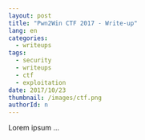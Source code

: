 ```yaml
---
layout: post
title: "Pwn2Win CTF 2017 - Write-up"
lang: en
categories:
  - writeups
tags:
  - security
  - writeups
  - ctf
  - exploitation
date: 2017/10/23
thumbnail: /images/ctf.png
authorId: n
---
```

Lorem ipsum ...
